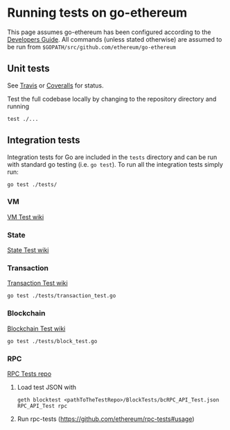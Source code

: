 # Running tests on go-ethereum
This page assumes go-ethereum has been configured according to the [Developers Guide](https://github.com/ethereum/go-ethereum/wiki/Developers'-Guide). All commands (unless stated otherwise) are assumed to be run from `$GOPATH/src/github.com/ethereum/go-ethereum`

## Unit tests
See [Travis](https://travis-ci.org/ethereum/go-ethereum/builds) or [Coveralls](https://coveralls.io/r/ethereum/go-ethereum) for status.

Test the full codebase locally by changing to the repository directory and running
```
test ./...
```

## Integration tests
Integration tests for Go are included in the `tests` directory and can be run with standard go testing (i.e. `go test`). To run all the integration tests simply run:
```
go test ./tests/
```

### VM
[VM Test wiki](https://github.com/ethereum/tests/wiki/VM-Tests)

### State
[State Test wiki](https://github.com/ethereum/tests/wiki/State-tests)

### Transaction
[Transaction Test wiki](https://github.com/ethereum/tests/wiki/Transaction-Tests)
```
go test ./tests/transaction_test.go
```

### Blockchain
[Blockchain Test wiki](https://github.com/ethereum/tests/wiki/Blockchain-Tests-II) 
```
go test ./tests/block_test.go
```

### RPC
[RPC Tests repo](https://github.com/ethereum/rpc-tests)

1. Load test JSON with
    ```
    geth blocktest <pathToTheTestRepo>/BlockTests/bcRPC_API_Test.json RPC_API_Test rpc
    ```
2. Run rpc-tests (https://github.com/ethereum/rpc-tests#usage)